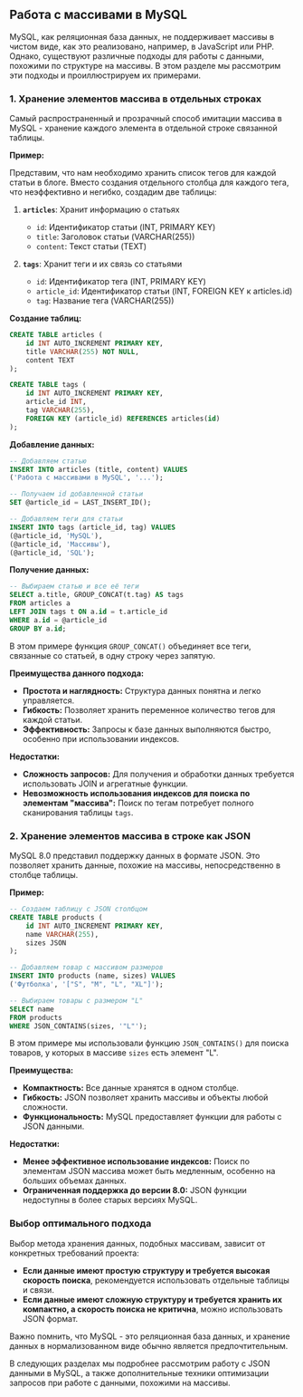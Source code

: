 ## Работа с массивами в MySQL

MySQL, как реляционная база данных, не поддерживает массивы в чистом виде, как это реализовано, например, в JavaScript или PHP.  Однако, существуют различные подходы для работы с данными, похожими по структуре на массивы.  В этом разделе мы рассмотрим эти подходы и проиллюстрируем их примерами.

### 1. Хранение элементов массива в отдельных строках

Самый распространенный и прозрачный способ имитации массива в MySQL - хранение каждого элемента в отдельной строке связанной таблицы. 

**Пример:**

Представим, что нам необходимо хранить список тегов для каждой статьи в блоге. Вместо создания отдельного столбца для каждого тега, что неэффективно и негибко, создадим две таблицы:

1. **`articles`**: Хранит информацию о статьях
   - `id`: Идентификатор статьи (INT, PRIMARY KEY)
   - `title`: Заголовок статьи (VARCHAR(255))
   - `content`: Текст статьи (TEXT)

2. **`tags`**: Хранит теги и их связь со статьями
   - `id`: Идентификатор тега (INT, PRIMARY KEY)
   - `article_id`: Идентификатор статьи (INT, FOREIGN KEY к articles.id)
   - `tag`: Название тега (VARCHAR(255))

**Создание таблиц:**

```sql
CREATE TABLE articles (
    id INT AUTO_INCREMENT PRIMARY KEY,
    title VARCHAR(255) NOT NULL,
    content TEXT
);

CREATE TABLE tags (
    id INT AUTO_INCREMENT PRIMARY KEY,
    article_id INT,
    tag VARCHAR(255),
    FOREIGN KEY (article_id) REFERENCES articles(id)
);
```

**Добавление данных:**

```sql
-- Добавляем статью
INSERT INTO articles (title, content) VALUES 
('Работа с массивами в MySQL', '...');

-- Получаем id добавленной статьи
SET @article_id = LAST_INSERT_ID();

-- Добавляем теги для статьи
INSERT INTO tags (article_id, tag) VALUES 
(@article_id, 'MySQL'),
(@article_id, 'Массивы'),
(@article_id, 'SQL');
```

**Получение данных:**

```sql
-- Выбираем статью и все её теги
SELECT a.title, GROUP_CONCAT(t.tag) AS tags
FROM articles a
LEFT JOIN tags t ON a.id = t.article_id
WHERE a.id = @article_id
GROUP BY a.id;
```

В этом примере функция `GROUP_CONCAT()` объединяет все теги, связанные со статьей, в одну строку через запятую.

**Преимущества данного подхода:**

*   **Простота и наглядность:** Структура данных понятна и легко управляется.
*   **Гибкость:** Позволяет хранить переменное количество тегов для каждой статьи.
*   **Эффективность:** Запросы к базе данных выполняются быстро, особенно при использовании индексов.

**Недостатки:**

*   **Сложность запросов:** Для получения и обработки данных требуется использовать JOIN и агрегатные функции.
*   **Невозможность использования индексов для поиска по элементам "массива":** Поиск по тегам потребует полного сканирования таблицы `tags`.

### 2. Хранение элементов массива в строке как JSON

MySQL 8.0 представил поддержку данных в формате JSON. Это позволяет хранить данные, похожие на массивы, непосредственно в столбце таблицы.

**Пример:**

```sql
-- Создаем таблицу с JSON столбцом
CREATE TABLE products (
    id INT AUTO_INCREMENT PRIMARY KEY,
    name VARCHAR(255),
    sizes JSON
);

-- Добавляем товар с массивом размеров
INSERT INTO products (name, sizes) VALUES 
('Футболка', '["S", "M", "L", "XL"]');

-- Выбираем товары с размером "L"
SELECT name 
FROM products 
WHERE JSON_CONTAINS(sizes, '"L"');
```

В этом примере мы использовали функцию `JSON_CONTAINS()` для поиска товаров, у которых в массиве `sizes` есть элемент "L".

**Преимущества:**

*   **Компактность:** Все данные хранятся в одном столбце.
*   **Гибкость:** JSON позволяет хранить массивы и объекты любой сложности.
*   **Функциональность:** MySQL предоставляет функции для работы с JSON данными.

**Недостатки:**

*   **Менее эффективное использование индексов:** Поиск по элементам JSON массива может быть медленным, особенно на больших объемах данных.
*   **Ограниченная поддержка до версии 8.0:**  JSON функции недоступны в более старых версиях MySQL.

### Выбор оптимального подхода

Выбор метода хранения данных, подобных массивам, зависит от конкретных требований проекта:

*   **Если данные имеют простую структуру и требуется высокая скорость поиска**, рекомендуется использовать отдельные таблицы и связи.
*   **Если данные имеют сложную структуру и требуется хранить их компактно, а скорость поиска не критична**, можно использовать JSON формат.

Важно помнить, что MySQL - это реляционная база данных, и хранение данных в нормализованном виде обычно является предпочтительным. 

В следующих разделах мы подробнее рассмотрим работу с JSON данными в MySQL, а также дополнительные техники оптимизации запросов при работе с данными, похожими на массивы.
